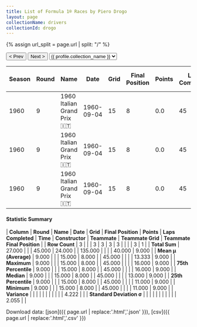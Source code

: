 ```yaml
---
title: List of Formula 1® Races by Piero Drogo
layout: page
collectionName: drivers
collectionId: drogo
---
```


{% assign url_split = page.url | split: "/" %}
<div id="collection-navigation">
<button onclick="selector.options[selector.selectedIndex-1].value && (window.location = selector.options[selector.selectedIndex-1].value);">&lt; Prev</button>
<button onclick="selector.options[selector.selectedIndex+1].value && (window.location = selector.options[selector.selectedIndex+1].value);">Next &gt;</button>
<select id="selector" onchange="this.options[this.selectedIndex].value && (window.location = this.options[this.selectedIndex].value);">
  {% for collectionId in site.data[page.collectionName].refs %}
    {% if collectionId == page.collectionId %}
      {% assign selected = "selected" %}
    {% else %}
      {% assign selected = "" %}
    {% endif %}
    {% assign profile = site.data[page.collectionName][collectionId].profile %}
    <option value="/f1/{{ page.collectionName }}/{{ collectionId }}/{{ url_split[4] }}" {{ selected }}>{{ profile.collection_name }}</option>
  {% endfor %}
</select>
</div>

| Season | Round | Name | Date | Grid | Final Position | Points | Laps Completed | Time | Constructor | Teammate | Teammate Grid | Teammate Final Position |
|--|--|--|--|--|--|--|--|--|--|--|--|--|
| 1960 | 9 | 1960 Italian Grand Prix 🇮🇹 | 1960-09-04 | 15 | 8 | 0.0 | 45 |   | Cooper-Climax 🇬🇧 | [Wolfgang Seidel 🇩🇪](/f1/drivers/seidel) | 13 | 9 |
| 1960 | 9 | 1960 Italian Grand Prix 🇮🇹 | 1960-09-04 | 15 | 8 | 0.0 | 45 |   | Cooper-Climax 🇬🇧 | [Vic Wilson 🇬🇧](/f1/drivers/vic_wilson) | 16 | R |
| 1960 | 9 | 1960 Italian Grand Prix 🇮🇹 | 1960-09-04 | 15 | 8 | 0.0 | 45 |   | Cooper-Climax 🇬🇧 | [Arthur Owen 🇬🇧](/f1/drivers/owen) | 11 | R |

#### Statistic Summary

| **Column** | **Round** | **Name** | **Date** | **Grid** | **Final Position** | **Points** | **Laps Completed** | **Time** | **Constructor** | **Teammate** | **Teammate Grid** | **Teammate Final Position** |
| **Row Count** | 3 |  |  | 3 | 3 | 3 | 3 |  |  |  | 3 | 1 |
| **Total Sum** | 27.000 |  |  | 45.000 | 24.000 |  | 135.000 |  |  |  | 40.000 | 9.000 |
| **Mean μ (Average)** | 9.000 |  |  | 15.000 | 8.000 |  | 45.000 |  |  |  | 13.333 | 9.000 |
| **Maximum** | 9.000 |  |  | 15.000 | 8.000 |  | 45.000 |  |  |  | 16.000 | 9.000 |
| **75th Percentile** | 9.000 |  |  | 15.000 | 8.000 |  | 45.000 |  |  |  | 16.000 | 9.000 |
| **Median** | 9.000 |  |  | 15.000 | 8.000 |  | 45.000 |  |  |  | 13.000 | 9.000 |
| **25th Percentile** | 9.000 |  |  | 15.000 | 8.000 |  | 45.000 |  |  |  | 11.000 | 9.000 |
| **Minimum** | 9.000 |  |  | 15.000 | 8.000 |  | 45.000 |  |  |  | 11.000 | 9.000 |
| **Variance** |  |  |  |  |  |  |  |  |  |  | 4.222 |  |
| **Standard Deviation σ** |  |  |  |  |  |  |  |  |  |  | 2.055 |  |

Download data: [json]({{ page.url | replace:'.html','.json' }}), [csv]({{ page.url | replace:'.html','.csv' }})
